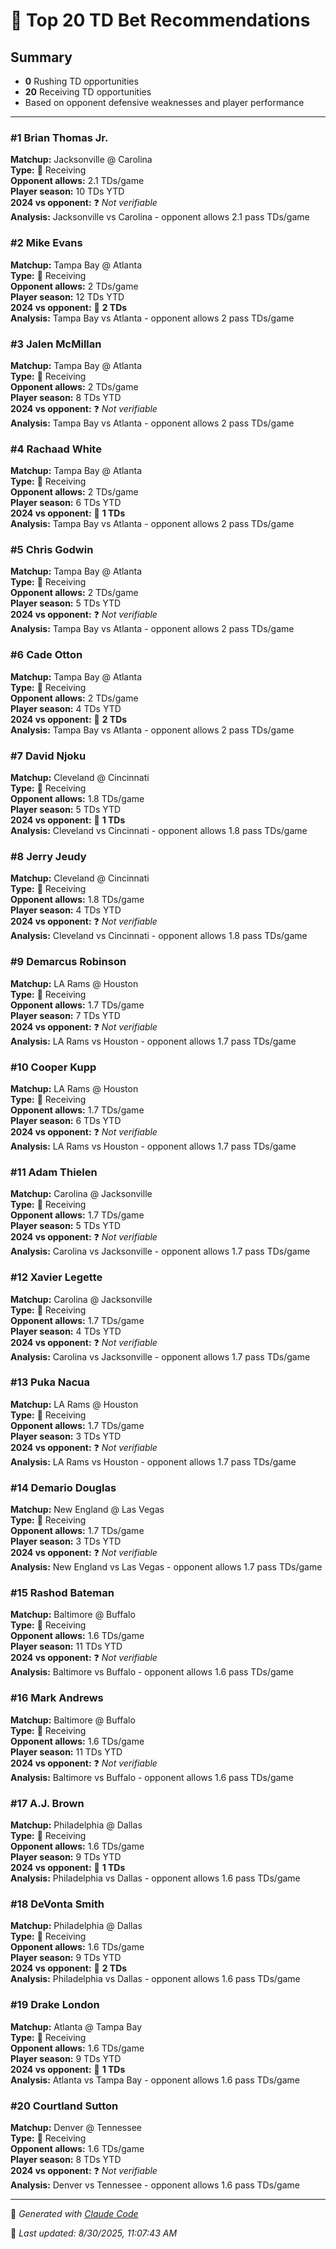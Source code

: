 # 🏈 Top 20 TD Bet Recommendations

## Summary
- **0** Rushing TD opportunities
- **20** Receiving TD opportunities
- Based on opponent defensive weaknesses and player performance

---

### **#1** **Brian Thomas Jr.**
**Matchup:** Jacksonville @ Carolina  
**Type:** 🎯 Receiving  
**Opponent allows:** 2.1 TDs/game  
**Player season:** 10 TDs YTD  
**2024 vs opponent:** ❓ *Not verifiable*  
**Analysis:** Jacksonville vs Carolina - opponent allows 2.1 pass TDs/game

### **#2** **Mike Evans**
**Matchup:** Tampa Bay @ Atlanta  
**Type:** 🎯 Receiving  
**Opponent allows:** 2 TDs/game  
**Player season:** 12 TDs YTD  
**2024 vs opponent:** 🎯 **2 TDs**  
**Analysis:** Tampa Bay vs Atlanta - opponent allows 2 pass TDs/game

### **#3** **Jalen McMillan**
**Matchup:** Tampa Bay @ Atlanta  
**Type:** 🎯 Receiving  
**Opponent allows:** 2 TDs/game  
**Player season:** 8 TDs YTD  
**2024 vs opponent:** ❓ *Not verifiable*  
**Analysis:** Tampa Bay vs Atlanta - opponent allows 2 pass TDs/game

### **#4** **Rachaad White**
**Matchup:** Tampa Bay @ Atlanta  
**Type:** 🎯 Receiving  
**Opponent allows:** 2 TDs/game  
**Player season:** 6 TDs YTD  
**2024 vs opponent:** 🎯 **1 TDs**  
**Analysis:** Tampa Bay vs Atlanta - opponent allows 2 pass TDs/game

### **#5** **Chris Godwin**
**Matchup:** Tampa Bay @ Atlanta  
**Type:** 🎯 Receiving  
**Opponent allows:** 2 TDs/game  
**Player season:** 5 TDs YTD  
**2024 vs opponent:** ❓ *Not verifiable*  
**Analysis:** Tampa Bay vs Atlanta - opponent allows 2 pass TDs/game

### **#6** **Cade Otton**
**Matchup:** Tampa Bay @ Atlanta  
**Type:** 🎯 Receiving  
**Opponent allows:** 2 TDs/game  
**Player season:** 4 TDs YTD  
**2024 vs opponent:** 🎯 **2 TDs**  
**Analysis:** Tampa Bay vs Atlanta - opponent allows 2 pass TDs/game

### **#7** **David Njoku**
**Matchup:** Cleveland @ Cincinnati  
**Type:** 🎯 Receiving  
**Opponent allows:** 1.8 TDs/game  
**Player season:** 5 TDs YTD  
**2024 vs opponent:** 🎯 **1 TDs**  
**Analysis:** Cleveland vs Cincinnati - opponent allows 1.8 pass TDs/game

### **#8** **Jerry Jeudy**
**Matchup:** Cleveland @ Cincinnati  
**Type:** 🎯 Receiving  
**Opponent allows:** 1.8 TDs/game  
**Player season:** 4 TDs YTD  
**2024 vs opponent:** ❓ *Not verifiable*  
**Analysis:** Cleveland vs Cincinnati - opponent allows 1.8 pass TDs/game

### **#9** **Demarcus Robinson**
**Matchup:** LA Rams @ Houston  
**Type:** 🎯 Receiving  
**Opponent allows:** 1.7 TDs/game  
**Player season:** 7 TDs YTD  
**2024 vs opponent:** ❓ *Not verifiable*  
**Analysis:** LA Rams vs Houston - opponent allows 1.7 pass TDs/game

### **#10** **Cooper Kupp**
**Matchup:** LA Rams @ Houston  
**Type:** 🎯 Receiving  
**Opponent allows:** 1.7 TDs/game  
**Player season:** 6 TDs YTD  
**2024 vs opponent:** ❓ *Not verifiable*  
**Analysis:** LA Rams vs Houston - opponent allows 1.7 pass TDs/game

### **#11** **Adam Thielen**
**Matchup:** Carolina @ Jacksonville  
**Type:** 🎯 Receiving  
**Opponent allows:** 1.7 TDs/game  
**Player season:** 5 TDs YTD  
**2024 vs opponent:** ❓ *Not verifiable*  
**Analysis:** Carolina vs Jacksonville - opponent allows 1.7 pass TDs/game

### **#12** **Xavier Legette**
**Matchup:** Carolina @ Jacksonville  
**Type:** 🎯 Receiving  
**Opponent allows:** 1.7 TDs/game  
**Player season:** 4 TDs YTD  
**2024 vs opponent:** ❓ *Not verifiable*  
**Analysis:** Carolina vs Jacksonville - opponent allows 1.7 pass TDs/game

### **#13** **Puka Nacua**
**Matchup:** LA Rams @ Houston  
**Type:** 🎯 Receiving  
**Opponent allows:** 1.7 TDs/game  
**Player season:** 3 TDs YTD  
**2024 vs opponent:** ❓ *Not verifiable*  
**Analysis:** LA Rams vs Houston - opponent allows 1.7 pass TDs/game

### **#14** **Demario Douglas**
**Matchup:** New England @ Las Vegas  
**Type:** 🎯 Receiving  
**Opponent allows:** 1.7 TDs/game  
**Player season:** 3 TDs YTD  
**2024 vs opponent:** ❓ *Not verifiable*  
**Analysis:** New England vs Las Vegas - opponent allows 1.7 pass TDs/game

### **#15** **Rashod Bateman**
**Matchup:** Baltimore @ Buffalo  
**Type:** 🎯 Receiving  
**Opponent allows:** 1.6 TDs/game  
**Player season:** 11 TDs YTD  
**2024 vs opponent:** ❓ *Not verifiable*  
**Analysis:** Baltimore vs Buffalo - opponent allows 1.6 pass TDs/game

### **#16** **Mark Andrews**
**Matchup:** Baltimore @ Buffalo  
**Type:** 🎯 Receiving  
**Opponent allows:** 1.6 TDs/game  
**Player season:** 11 TDs YTD  
**2024 vs opponent:** ❓ *Not verifiable*  
**Analysis:** Baltimore vs Buffalo - opponent allows 1.6 pass TDs/game

### **#17** **A.J. Brown**
**Matchup:** Philadelphia @ Dallas  
**Type:** 🎯 Receiving  
**Opponent allows:** 1.6 TDs/game  
**Player season:** 9 TDs YTD  
**2024 vs opponent:** 🎯 **1 TDs**  
**Analysis:** Philadelphia vs Dallas - opponent allows 1.6 pass TDs/game

### **#18** **DeVonta Smith**
**Matchup:** Philadelphia @ Dallas  
**Type:** 🎯 Receiving  
**Opponent allows:** 1.6 TDs/game  
**Player season:** 9 TDs YTD  
**2024 vs opponent:** 🎯 **2 TDs**  
**Analysis:** Philadelphia vs Dallas - opponent allows 1.6 pass TDs/game

### **#19** **Drake London**
**Matchup:** Atlanta @ Tampa Bay  
**Type:** 🎯 Receiving  
**Opponent allows:** 1.6 TDs/game  
**Player season:** 9 TDs YTD  
**2024 vs opponent:** 🎯 **1 TDs**  
**Analysis:** Atlanta vs Tampa Bay - opponent allows 1.6 pass TDs/game

### **#20** **Courtland Sutton**
**Matchup:** Denver @ Tennessee  
**Type:** 🎯 Receiving  
**Opponent allows:** 1.6 TDs/game  
**Player season:** 8 TDs YTD  
**2024 vs opponent:** ❓ *Not verifiable*  
**Analysis:** Denver vs Tennessee - opponent allows 1.6 pass TDs/game

---

🤖 *Generated with [Claude Code](https://claude.ai/code)*

📅 *Last updated: 8/30/2025, 11:07:43 AM*
